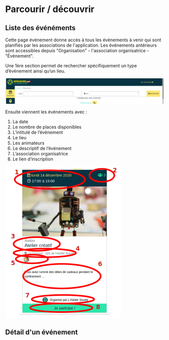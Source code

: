# Parcourir / découvrir

## Liste des événéments 
Cette page événement donne accès à tous les événements à venir qui sont planifiés par les associations de l'application. Les événements antérieurs sont accessibles depuis "Organisation" - l'association organisatrice - "Événement".

Une 1ère section permet de rechercher spécifiquement un type d’événement ainsi qu’un lieu.

![Bandeau évènement](../assets/event/Evenement.png)

Ensuite viennent les événements avec :

1. La date
2. Le nombre de places disponibles
3. L’intitulé de l’événement
4. Le lieu
5. Les animateurs
6. Le descriptif de l’événement
7. L’association organisatrice
8. Le lien d’inscription

![Détail de l'évènement](../assets/event/DetailEvenement.png)

## Détail d'un événement 


